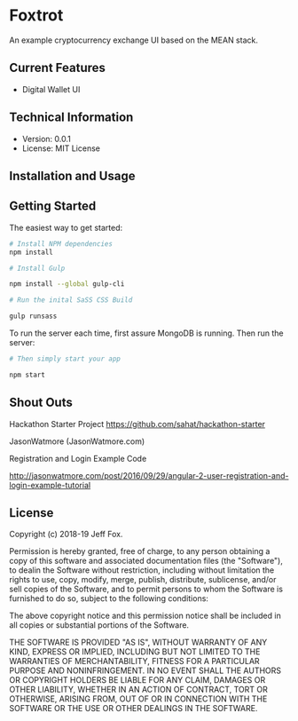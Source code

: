 # Foxtrot
An example cryptocurrency exchange UI based on the MEAN stack.

## Current Features

- Digital Wallet UI 

## Technical Information

- Version: 0.0.1
- License: MIT License

## Installation and Usage

Getting Started
---------------

The easiest way to get started:

```bash
# Install NPM dependencies
npm install

# Install Gulp

npm install --global gulp-cli

# Run the inital SaSS CSS Build

gulp runsass

```

To run the server each time, first assure MongoDB is running. Then run the server:

```bash
# Then simply start your app

npm start

```

## Shout Outs

Hackathon Starter Project 
https://github.com/sahat/hackathon-starter

JasonWatmore (JasonWatmore.com)

Registration and Login Example Code

http://jasonwatmore.com/post/2016/09/29/angular-2-user-registration-and-login-example-tutorial

## License

Copyright (c) 2018-19 Jeff Fox.

Permission is hereby granted, free of charge, to any person obtaining a copy of this software and associated documentation files (the "Software"), to dealin the Software without restriction, including without limitation the rights to use, copy, modify, merge, publish, distribute, sublicense, and/or sell copies of the Software, and to permit persons to whom the Software is furnished to do so, subject to the following conditions:

The above copyright notice and this permission notice shall be included in all copies or substantial portions of the Software.

THE SOFTWARE IS PROVIDED "AS IS", WITHOUT WARRANTY OF ANY KIND, EXPRESS OR IMPLIED, INCLUDING BUT NOT LIMITED TO THE WARRANTIES OF MERCHANTABILITY, FITNESS FOR A PARTICULAR PURPOSE AND NONINFRINGEMENT. IN NO EVENT SHALL THE AUTHORS OR COPYRIGHT HOLDERS BE LIABLE FOR ANY CLAIM, DAMAGES OR OTHER LIABILITY, WHETHER IN AN ACTION OF CONTRACT, TORT OR OTHERWISE, ARISING FROM, OUT OF OR IN CONNECTION WITH THE SOFTWARE OR THE USE OR OTHER DEALINGS IN THE SOFTWARE.